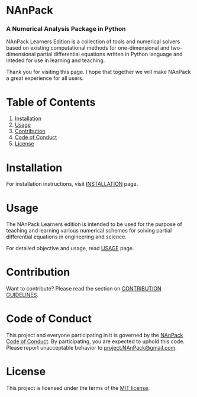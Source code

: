 # NAnPack

### A Numerical Analysis Package in Python

NAnPack Learners Edition is a collection of tools and numerical solvers based on existing computational methods for one-dimensional and two-dimensional partial differential equations written in Python language and inteded for use in learning and teaching.

Thank you for visiting this page. I hope that together we will make NAnPack a great experience for all users.

# Table of Contents
1. [Installation](#Installation)
2. [Usage](#Usage)
3. [Contribution](#Contribution)
4. [Code of Conduct](#Code-of-Conduct)
5. [License](#License)


# Installation
For installation instructions, visit [INSTALLATION](https://github.com/vxsharma-14/project-NAnPack/blob/main/docs/INSTALLATION.md) page.

# Usage
The NAnPack Learners edition is intended to be used for the purpose of teaching and learning various numerical schemes for solving partial differential equations in engineering and science.

For detailed objective and usage, read [USAGE](https://github.com/vxsharma-14/project-NAnPack/blob/main/docs/USAGE.md) page.

# Contribution

Want to contribute? Please read the section on [CONTRIBUTION GUIDELINES](https://github.com/vxsharma-14/project-NAnPack/blob/main/docs/CONTRIBUTING.md).

# Code of Conduct

This project and everyone participating in it is governed by the [NAnPack Code of Conduct](https://github.com/vxsharma-14/project-NAnPack/blob/main/CODE_OF_CONDUCT.md). By participating, you are expected to uphold this code.
Please report unacceptable behavior to project.NAnPack@gmail.com.

# License
This project is licensed under the terms of the [MIT license](https://github.com/vxsharma-14/project-NAnPack/blob/main/LICENSE.md).
